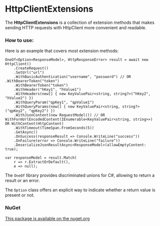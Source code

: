 # HttpClientExtensions

The **HttpClientExtensions** is a collection of extension methods that makes sending HTTP requests with HttpClient more convenient and readable.

### How to use:

Here is an example that covers most extension methods:
```
OneOf<Option<ResponseModel>, HttpResponseError> result = await new HttpClient()
    .CreateRequest()
    .SetUrl("url")
    .WithBasicAuthentication("username", "password") // OR .WithBearerToken("token")
    .WithBearerToken("token")
    .WithHeader("hKey1", "hValue1")
    .WithHeaders(new[] { new KeyValuePair<string, string?>("hKey2", "hValue2") })
    .WithQueryParam("qpKey1", "qpValue1")
    .WithQueryParams(new[] { new KeyValuePair<string, string?>("qpKey2", "qpKey2") })
    .WithJsonContent(new RequestModel()) // OR WithFormUrlEncodedContent(IEnumerable<KeyValuePair<string, string>>) OR WithContent(HttpContent)
    .WithTimeout(TimeSpan.FromSeconds(5))
    .GetAsync()
    .OnSuccess(responseResult => Console.WriteLine("success"))
    .OnFailure(error => Console.WriteLine("failure"))
    .DeserializeJsonResultAsync<ResponseModel>(allowEmptyContent: true);

var responseModel = result.Match(
    r => r.ExtractOrDefault(),
    e => null);
```

The `OneOf` library provides discriminated unions for C#, allowing to return a result or an error.

The `Option` class offers an explicit way to indicate whether a return value is present or not.

### NuGet

[This package is available on the nuget.org](https://www.nuget.org/packages/HttpClientExtensions_leverindev)
